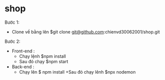 # shop
Bước 1:
  - Clone về bằng lên $git clone git@github.com:chienvd30062001/shop.git
  
Bước 2: 

  - Front-end :
    + Chạy lệnh $npm install 
    + Sau đó chạy $npm start
  - Back-end :
    + Chạy lên $ npm install
    +Sau đó chạy lênh $npx nodemon
    
